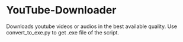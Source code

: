 # YouTube-Downloader
Downloads youtube videos or audios in the best available quality.
Use convert_to_exe.py to get .exe file of the script.
